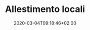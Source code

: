 ---
title: "Allestimento locali"
date: 2020-03-04T09:18:46+02:00
shortText: "Di.Be.R. bevande può fornirti spine in comodato d’uso, frigo espositori e accessori vari per l’arredamento e la lavorazione"
image: i/allestimento-locali.jpg
weight: 2
draft: true
---